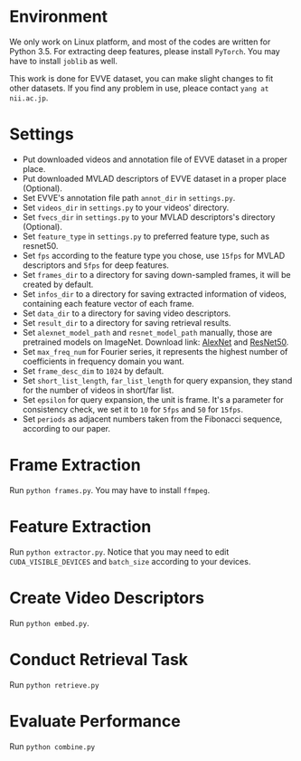 # Environment

We only work on Linux platform, and most of the codes are written for Python 3.5.
For extracting deep features, please install `PyTorch`.
You may have to install `joblib` as well.

This work is done for EVVE dataset, you can make slight changes to fit other datasets.
If you find any problem in use, pleace contact `yang at nii.ac.jp`.

# Settings

- Put downloaded videos and annotation file of EVVE dataset in a proper place.
- Put downloaded MVLAD descriptors of EVVE dataset in a proper place (Optional).
- Set EVVE's annotation file path `annot_dir` in `settings.py`.
- Set `videos_dir` in `settings.py` to your videos' directory.
- Set `fvecs_dir` in `settings.py` to your MVLAD descriptors's directory (Optional).
- Set `feature_type` in `settings.py` to preferred feature type, such as resnet50.
- Set `fps` according to the feature type you chose, use `15fps` for MVLAD descriptors and `5fps` for deep features.
- Set `frames_dir` to a directory for saving down-sampled frames, it will be created by default.
- Set `infos_dir` to a directory for saving extracted information of videos, containing each feature vector of each frame.
- Set `data_dir` to a directory for saving video descriptors.
- Set `result_dir` to a directory for saving retrieval results.
- Set `alexnet_model_path` and `resnet_model_path` manually, those are pretrained models on ImageNet. Download link: [AlexNet](https://download.pytorch.org/models/alexnet-owt-4df8aa71.pth) and [ResNet50](https://download.pytorch.org/models/resnet50-19c8e357.pth).
- Set `max_freq_num` for Fourier series, it represents the highest number of coefficients in frequency domain you want.
- Set `frame_desc_dim` to `1024` by default.
- Set `short_list_length`, `far_list_length` for query expansion, they stand for the number of videos in short/far list.
- Set `epsilon` for query expansion, the unit is frame. It's a parameter for consistency check, we set it to `10` for `5fps` and `50` for `15fps`.
- Set `periods` as adjacent numbers taken from the Fibonacci sequence, according to our paper.

# Frame Extraction

Run `python frames.py`.
You may have to install `ffmpeg`.

# Feature Extraction

Run `python extractor.py`.
Notice that you may need to edit `CUDA_VISIBLE_DEVICES` and `batch_size` according to your devices.

# Create Video Descriptors

Run `python embed.py`.

# Conduct Retrieval Task

Run `python retrieve.py`

# Evaluate Performance

Run `python combine.py`

